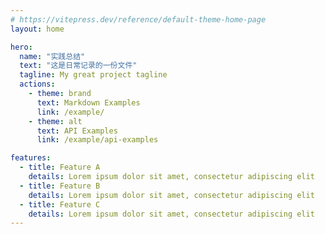 ```yaml
---
# https://vitepress.dev/reference/default-theme-home-page
layout: home

hero:
  name: "实践总结"
  text: "这是日常记录的一份文件"
  tagline: My great project tagline
  actions:
    - theme: brand
      text: Markdown Examples
      link: /example/
    - theme: alt
      text: API Examples
      link: /example/api-examples

features:
  - title: Feature A
    details: Lorem ipsum dolor sit amet, consectetur adipiscing elit
  - title: Feature B
    details: Lorem ipsum dolor sit amet, consectetur adipiscing elit
  - title: Feature C
    details: Lorem ipsum dolor sit amet, consectetur adipiscing elit
---
```



